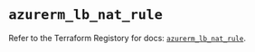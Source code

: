 # `azurerm_lb_nat_rule`

Refer to the Terraform Registory for docs: [`azurerm_lb_nat_rule`](https://registry.terraform.io/providers/hashicorp/azurerm/3.66.0/docs/resources/lb_nat_rule).
